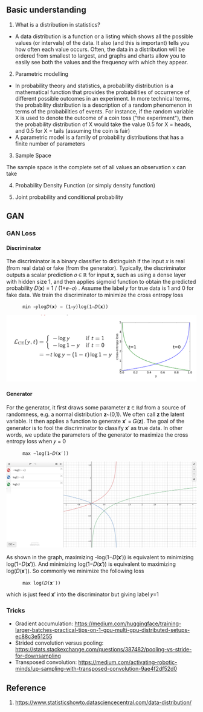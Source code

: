 ## Basic understanding

1. What is a distribution in statistics?

- A data distribution is a function or a listing which shows all the possible values (or intervals) of the data. It also (and this is important) tells you how often each value occurs. Often, the data in a distribution will be ordered from smallest to largest, and graphs and charts allow you to easily see both the values and the frequency with which they appear.

2. Parametric modelling

- In probability theory and statistics, a probability distribution is a mathematical function that provides the probabilities of occurrence of different possible outcomes in an experiment. In more technical terms, the probability distribution is a description of a random phenomenon in terms of the probabilities of events. For instance, if the random variable X is used to denote the outcome of a coin toss ("the experiment"), then the probability distribution of X would take the value 0.5 for X = heads, and 0.5 for X = tails (assuming the coin is fair)
- A parametric model is a family of probability distributions that has a finite number of parameters

3. Sample Space

The sample space is the complete set of all values an observation x can take

4. Probability Density Function (or simply density function)


5. Joint probability and conditional probability


## GAN

### GAN Loss

#### Discriminator

The discriminator is a binary classifier to distinguish if the input 𝑥 is real (from real data) or fake (from the generator). Typically, the discriminator outputs a scalar prediction 𝑜 ∈ ℝ  for input 𝐱, such as using a dense layer with hidden size 1, and then applies sigmoid function to obtain the predicted probability 𝐷(𝐱) = 1 / (1+𝑒−𝑜) . Assume the label 𝑦 for true data is 1 and 0 for fake data. We train the discriminator to minimize the cross entropy loss

          min −𝑦log𝐷(𝐱) − (1−𝑦)log(1−𝐷(𝐱))

![BCE Loss](assets/bce_loss.png)

#### Generator

For the generator, it first draws some parameter 𝐳 ∈ ℝ𝑑 from a source of randomness, e.g. a normal distribution 𝐳∼(0,1). We often call 𝐳 the latent variable. It then applies a function to generate 𝐱′ = 𝐺(𝐳). The goal of the generator is to fool the discriminator to classify 𝐱′ as true data. In other words, we update the parameters of the generator to maximize the cross entropy loss when 𝑦 = 0

          max −log(1−𝐷(𝐱′))

![Graph transform](assets/graph_transform.png)

As shown in the graph, maximizing -log(1−𝐷(𝐱′)) is equivalent to minimizing log(1−𝐷(𝐱′)). And minimizing log(1−𝐷(𝐱′)) is equivalent to maximizing log(𝐷(𝐱′)). So commonly we minimize the following loss

          max log(𝐷(𝐱′))
 
which is just feed  𝐱′  into the discriminator but giving label  𝑦=1 

### Tricks

- Gradient accumulation: https://medium.com/huggingface/training-larger-batches-practical-tips-on-1-gpu-multi-gpu-distributed-setups-ec88c3e51255
- Strided convolution versus pooling: https://stats.stackexchange.com/questions/387482/pooling-vs-stride-for-downsampling
- Transposed convolution: https://medium.com/activating-robotic-minds/up-sampling-with-transposed-convolution-9ae4f2df52d0


## Reference
1. https://www.statisticshowto.datasciencecentral.com/data-distribution/
